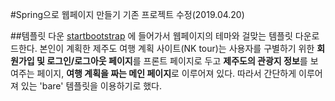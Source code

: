 #Spring으로 웹페이지 만들기
기존 프로젝트 수정(2019.04.20)

##템플릿 다운
 [startbootstrap](https://startbootstrap.com/templates) 에 들어가서 웹페이지의 테마와 걸맞는 템플릿 다운로드한다.
 본인이 계획한 제주도 여행 계획 사이트(NK tour)는 사용자를 구별하기 위한 **회원가입 및 로그인/로그아웃 페이지**를 프론트 페이지로 두고 **제주도의 관광지 정보**를 보여주는 페이지, **여행 계획을 짜는 메인 페이지**로 이루어져 있다. 따라서 간단하게 이루어져 있는 'bare' 템플릿을 이용하기로 했다.

##